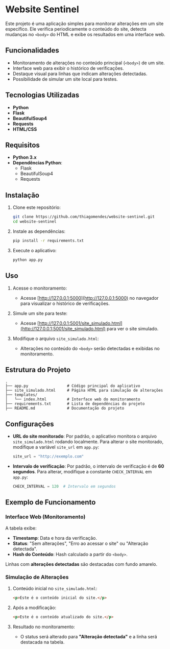 
# Website Sentinel

Este projeto é uma aplicação simples para monitorar alterações em um site específico. Ele verifica periodicamente o conteúdo do site, detecta mudanças no `<body>` do HTML e exibe os resultados em uma interface web.

## Funcionalidades

- Monitoramento de alterações no conteúdo principal (`<body>`) de um site.
- Interface web para exibir o histórico de verificações.
- Destaque visual para linhas que indicam alterações detectadas.
- Possibilidade de simular um site local para testes.

## Tecnologias Utilizadas

- **Python**
- **Flask**
- **BeautifulSoup4**
- **Requests**
- **HTML/CSS**

## Requisitos

- **Python 3.x**
- **Dependências Python**:
  - Flask
  - BeautifulSoup4
  - Requests

## Instalação

1. Clone este repositório:
   ```bash
   git clone https://github.com/thiagomendes/website-sentinel.git
   cd website-sentinel
   ```

2. Instale as dependências:
   ```bash
   pip install -r requirements.txt
   ```

3. Execute o aplicativo:
   ```bash
   python app.py
   ```

## Uso

1. Acesse o monitoramento:
   - Acesse [http://127.0.0.1:5000](http://127.0.0.1:5000) no navegador para visualizar o histórico de verificações.

2. Simule um site para teste:
   - Acesse [http://127.0.0.1:5001/site_simulado.html](http://127.0.0.1:5001/site_simulado.html) para ver o site simulado.

3. Modifique o arquivo `site_simulado.html`:
   - Alterações no conteúdo do `<body>` serão detectadas e exibidas no monitoramento.

## Estrutura do Projeto

```plaintext
.
├── app.py                 # Código principal do aplicativo
├── site_simulado.html     # Página HTML para simulação de alterações
├── templates/
│   └── index.html         # Interface web do monitoramento
├── requirements.txt       # Lista de dependências do projeto
├── README.md              # Documentação do projeto
```

## Configurações

- **URL do site monitorado**:
  Por padrão, o aplicativo monitora o arquivo `site_simulado.html` rodando localmente. Para alterar o site monitorado, modifique a variável `site_url` em `app.py`:
  ```python
  site_url = "http://exemplo.com"
  ```

- **Intervalo de verificação**:
  Por padrão, o intervalo de verificação é de **60 segundos**. Para alterar, modifique a constante `CHECK_INTERVAL` em `app.py`:
  ```python
  CHECK_INTERVAL = 120  # Intervalo em segundos
  ```

## Exemplo de Funcionamento

### Interface Web (Monitoramento)

A tabela exibe:
- **Timestamp**: Data e hora da verificação.
- **Status**: "Sem alterações", "Erro ao acessar o site" ou "Alteração detectada".
- **Hash do Conteúdo**: Hash calculado a partir do `<body>`.

Linhas com **alterações detectadas** são destacadas com fundo amarelo.

### Simulação de Alterações

1. Conteúdo inicial no `site_simulado.html`:
   ```html
   <p>Este é o conteúdo inicial do site.</p>
   ```

2. Após a modificação:
   ```html
   <p>Este é o conteúdo atualizado do site.</p>
   ```

3. Resultado no monitoramento:
   - O status será alterado para **"Alteração detectada"** e a linha será destacada na tabela.
